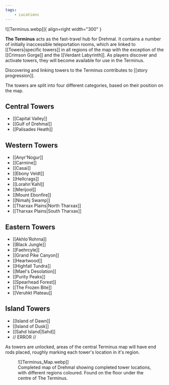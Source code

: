 ```yaml
---
tags:
    - Locations 
---
```


![[Terminus.webp]]{ align=right width="300" }

**The Terminus** acts as the fast-travel hub for Drehmal. It contains a number of initially inaccessible teleportation rooms, which are linked to [[Towers|specific towers]] in all regions of the map with the exception of the [[Crimson Gorge]] and the [[Verdant Labyrinth]]. As players discover and activate towers, they will become available for use in the Terminus.

Discovering and linking towers to the Terminus contributes to [[story progression]].

The towers are split into four different categories, based on their position on the map.

## Central Towers

 - [[Capital Valley]]
 - [[Gulf of Drehmal]]
 - [[Palisades Heath]]

## Western Towers

 - [[Anyr'Nogur]]
 - [[Carmine]]
 - [[Casai]]
 - [[Ebony Veldt]]
 - [[Hellcrags]]
 - [[Lorahn'Kahl]]
 - [[Merijool]]
 - [[Mount Ebonfire]]
 - [[Nimahj Swamp]]
 - [[Tharxax Plains|North Tharxax]]
 - [[Tharxax Plains|South Tharxax]]

## Eastern Towers

 - [[Akhlo'Rohma]]
 - [[Black Jungle]]
 - [[Faehrcyle]]
 - [[Grand Pike Canyon]]
 - [[Heartwood]]
 - [[Highfall Tundra]]
 - [[Mael's Desolation]]
 - [[Purity Peaks]]
 - [[Spearhead Forest]]
 - [[The Frozen Bite]]
 - [[Veruhkt Plateau]]

## Island Towers

 - [[Island of Dawn]]
 - [[Island of Dusk]]
 - [[Sahd Island|Sahd]]
 - // ERROR //

As towers are unlocked, areas of the central Terminus map will have end rods placed, roughly marking each tower's location in it's region. 


<figure markdown>
  ![[Terminus_Map.webp]]
  <figcaption>Completed map of Drehmal showing completed tower locations, with different regions coloured. Found on the floor under the centre of The Terminus.</figcaption>
</figure>


